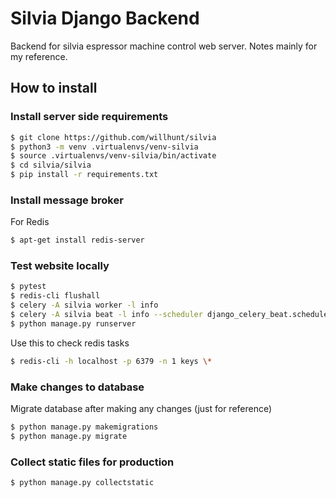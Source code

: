 # Silvia Django Backend
Backend for silvia espressor machine control web server.
Notes mainly for my reference.

## How to install
### Install server side requirements
```bash
$ git clone https://github.com/willhunt/silvia
$ python3 -m venv .virtualenvs/venv-silvia
$ source .virtualenvs/venv-silvia/bin/activate
$ cd silvia/silvia
$ pip install -r requirements.txt
```

### Install message broker
For Redis
```bash
$ apt-get install redis-server
```

### Test website locally
```bash
$ pytest
$ redis-cli flushall
$ celery -A silvia worker -l info
$ celery -A silvia beat -l info --scheduler django_celery_beat.schedulers:DatabaseScheduler
$ python manage.py runserver
```
Use this to check redis tasks
```bash
$ redis-cli -h localhost -p 6379 -n 1 keys \*
```

### Make changes to database
Migrate database after making any changes (just for reference)
```bash
$ python manage.py makemigrations
$ python manage.py migrate
```

### Collect static files for production
```bash
$ python manage.py collectstatic
```
